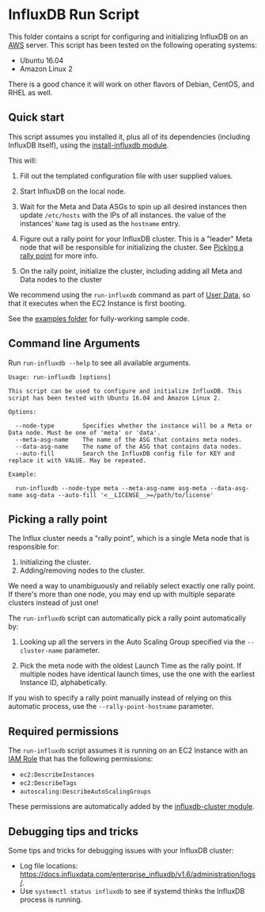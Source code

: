 # InfluxDB Run Script

This folder contains a script for configuring and initializing InfluxDB on an [AWS](https://aws.amazon.com/) server. 
This script has been tested on the following operating systems:

* Ubuntu 16.04
* Amazon Linux 2

There is a good chance it will work on other flavors of Debian, CentOS, and RHEL as well.

## Quick start

This script assumes you installed it, plus all of its dependencies (including InfluxDB itself), using the 
[install-influxdb module](https://github.com/gruntwork-io/terraform-aws-influx/tree/master/modules/install-influxdb). 

This will:

1. Fill out the templated configuration file with user supplied values.

1. Start InfluxDB on the local node.

1. Wait for the Meta and Data ASGs to spin up all desired instances then update `/etc/hosts` with the IPs of all instances.
   the value of the instances' `Name` tag is used as the `hostname` entry.

1. Figure out a rally point for your InfluxDB cluster. This is a "leader" Meta node that will be responsible for 
   initializing the cluster. See [Picking a rally point](#picking-a-rally-point) for more info.

1. On the rally point, initialize the cluster, including adding all Meta and Data nodes to the cluster

We recommend using the `run-influxdb` command as part of [User 
Data](http://docs.aws.amazon.com/AWSEC2/latest/UserGuide/user-data.html#user-data-shell-scripts), so that it executes
when the EC2 Instance is first booting.

See the [examples folder](https://github.com/gruntwork-io/terraform-aws-influx/tree/master/examples) for 
fully-working sample code.

## Command line Arguments

Run `run-influxdb --help` to see all available arguments.

```
Usage: run-influxdb [options]

This script can be used to configure and initialize InfluxDB. This script has been tested with Ubuntu 16.04 and Amazon Linux 2.

Options:

  --node-type        Specifies whether the instance will be a Meta or Data node. Must be one of 'meta' or 'data'.
  --meta-asg-name    The name of the ASG that contains meta nodes.
  --data-asg-name    The name of the ASG that contains data nodes.
  --auto-fill        Search the InfluxDB config file for KEY and replace it with VALUE. May be repeated.

Example:

  run-influxdb --node-type meta --meta-asg-name asg-meta --data-asg-name asg-data --auto-fill '<__LICENSE__>=/path/to/license'
```

## Picking a rally point

The Influx cluster needs a "rally point", which is a single Meta node that is responsible for:

1. Initializing the cluster.
1. Adding/removing nodes to the cluster.

We need a way to unambiguously and reliably select exactly one rally point. If there's more than one node, you may end
up with multiple separate clusters instead of just one!

The `run-influxdb` script can automatically pick a rally point automatically by:

1. Looking up all the servers in the Auto Scaling Group specified via the `--cluster-name` parameter.

1. Pick the meta node with the oldest Launch Time as the rally point. If multiple nodes have identical launch times, use the
   one with the earliest Instance ID, alphabetically.
   
If you wish to specify a rally point manually instead of relying on this automatic process, use the 
`--rally-point-hostname` parameter.

## Required permissions

The `run-influxdb` script assumes it is running on an EC2 Instance with an [IAM 
Role](http://docs.aws.amazon.com/IAM/latest/UserGuide/id_roles.html) that has the following permissions:

* `ec2:DescribeInstances`
* `ec2:DescribeTags`
* `autoscaling:DescribeAutoScalingGroups`

These permissions are automatically added by the [influxdb-cluster 
module](https://github.com/gruntwork-io/terraform-aws-influx/tree/master/modules/influxdb-cluster).

## Debugging tips and tricks

Some tips and tricks for debugging issues with your InfluxDB cluster:

* Log file locations: https://docs.influxdata.com/enterprise_influxdb/v1.6/administration/logs/.
* Use `systemctl status influxdb` to see if systemd thinks the InfluxDB process is running.
